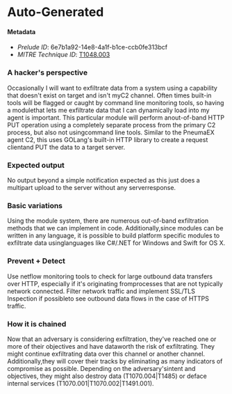 
# Auto-Generated

#### Metadata

- *Prelude ID*: 6e7b1a92-14e8-4a1f-b1ce-ccb0fe313bcf
- *MITRE Technique ID*: [T1048.003](https://attack.mitre.org/techniques/T1048/003/)

### A hacker's perspective

Occasionally I will want to exfiltrate data from a system using a capability that doesn't exist on target and isn't myC2 channel. Often times built-in tools will be flagged or caught by command line monitoring tools, so having a modulethat lets me exfiltrate data that I can dynamically load into my agent is important. This particular module will perform anout-of-band HTTP PUT operation using a completely separate process from the primary C2 process, but also not usingcommand line tools. Similar to the PneumaEX agent C2, this uses GOLang's built-in HTTP library to create a request clientand PUT the data to a target server.

### Expected output

No output beyond a simple notification expected as this just does a multipart upload to the server without any serverresponse.

### Basic variations

Using the module system, there are numerous out-of-band exfiltration methods that we can implement in code. Additionally,since modules can be written in any language, it is possible to build platform specific modules to exfiltrate data usinglanguages like C#/.NET for Windows and Swift for OS X.

### Prevent + Detect

Use netflow monitoring tools to check for large outbound data transfers over HTTP, especially if it's originating fromprocesses that are not typically network connected. Filter network traffic and implement SSL/TLS Inspection if possibleto see outbound data flows in the case of HTTPS traffic.

### How it is chained

Now that an adversary is considering exfiltration, they've reached one or more of their objectives and have dataworth the risk of exfiltrating. They might continue exfiltrating data over this channel or another channel.  Additionally,they will cover their tracks by eliminating as many indicators of compromise as possible. Depending on the adversary'sintent and objectives, they might also destroy data (T1070.004|T1485) or deface internal services (T1070.001|T1070.002|T1491.001).
